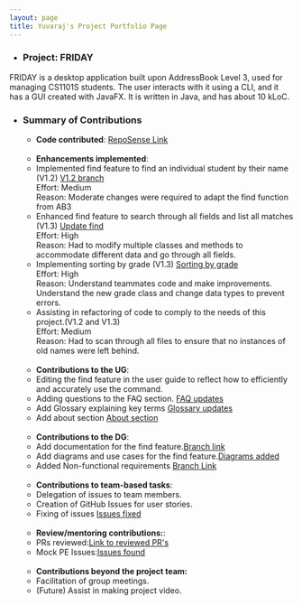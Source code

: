 ```yaml
---
layout: page
title: Yuvaraj's Project Portfolio Page
---
```


- ### Project: FRIDAY
FRIDAY is a desktop application built upon AddressBook Level 3, used for managing CS1101S students.
The user interacts with it using a CLI, and it has a GUI created with JavaFX. It is written in Java, and has about
10 kLoC.

- ### Summary of Contributions
    - **Code contributed**: [RepoSense Link](https://nus-cs2103-ay2223s1.github.io/tp-dashboard/?search=Yuvaraj0702&breakdown=true)
      <br>
      <br>
    - **Enhancements implemented**:
    - Implemented find feature to find an individual student by their name (V1.2) [V1.2 branch](https://github.com/Yuvaraj0702/tp/tree/v1.2)
      <br>Effort: Medium<br>
      Reason: Moderate changes were required to adapt the find function from AB3<br>
    - Enhanced find feature to search through all fields and list all matches (V1.3) [Update find](https://github.com/Yuvaraj0702/tp/tree/Update-find)
      <br>Effort: High<br>
      Reason: Had to modify multiple classes and methods to accommodate different data and go through all fields.<br>
    - Implementing sorting by grade (V1.3) [Sorting by grade](https://github.com/Yuvaraj0702/tp/tree/Update-find)
      <br>Effort: High<br>
      Reason: Understand teammates code and make improvements. Understand the new grade class and change data types to prevent errors.<br>
    - Assisting in refactoring of code to comply to the needs of this project.(V1.2 and V1.3)
      <br>Effort: Medium<br>
      Reason: Had to scan through all files to ensure that no instances of old names were left behind.
      <br>
      <br>
    - **Contributions to the UG**:
    - Editing the find feature in the user guide to reflect how to efficiently and accurately use the command.
    - Adding questions to the FAQ section. [FAQ updates](https://github.com/AY2223S1-CS2103T-W15-4/tp/pull/189)
    - Add Glossary explaining key terms [Glossary updates](https://github.com/AY2223S1-CS2103T-W15-4/tp/pull/189#issue-1437330080)
    - Add about section [About section](https://github.com/AY2223S1-CS2103T-W15-4/tp/pull/208)
      <br>
      <br>
    - **Contributions to the DG**:
    - Add documentation for the find feature.[Branch link](https://github.com/Yuvaraj0702/tp/tree/update_DG)
    - Add diagrams and use cases for the find feature.[Diagrams added](https://github.com/AY2223S1-CS2103T-W15-4/tp/pull/189/commits/90c3ee87e7db0695ca5170d04cc90fb229c59ef4)
    - Added Non-functional requirements [Branch Link](https://github.com/Yuvaraj0702/tp/tree/update_DG)
      <br>
      <br>
    - **Contributions to team-based tasks**:
    - Delegation of issues to team members.
    - Creation of GitHub Issues for user stories.
    - Fixing of issues [Issues fixed](https://github.com/AY2223S1-CS2103T-W15-4/tp/issues?q=is%3Aissue+is%3Aclosed+assignee%3AYuvaraj0702)
      <br>
      <br>
    - **Review/mentoring contributions:**:
    - PRs reviewed:[Link to reviewed PR's](https://github.com/AY2223S1-CS2103T-W15-4/tp/pulls?q=is%3Apr+is%3Aclosed+author%3Akaij77)
    - Mock PE Issues:[Issues found](https://github.com/Yuvaraj0702/ped/issues)
      <br>
      <br>
    - **Contributions beyond the project team:**
    - Facilitation of group meetings.
    - (Future) Assist in making project video.


